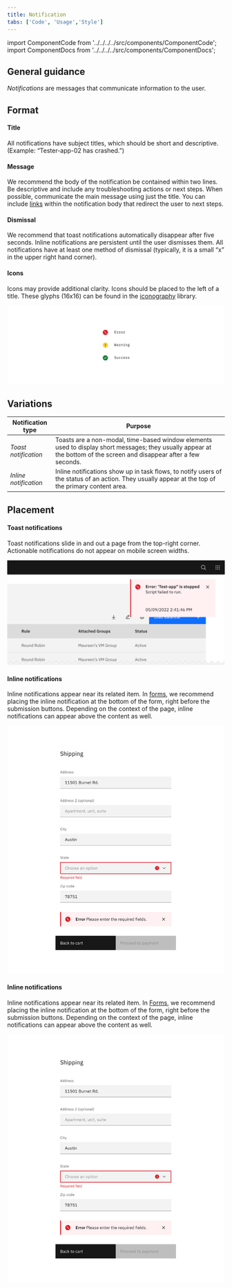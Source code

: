 ```yaml
---
title: Notification
tabs: ['Code', 'Usage','Style']
---
```


import ComponentCode from '../../../../src/components/ComponentCode';
import ComponentDocs from '../../../../src/components/ComponentDocs';

## General guidance

_Notifications_ are messages that communicate information to the user.


## Format

#### Title

All notifications have subject titles, which should be short and descriptive. (Example: “Tester-app-02 has crashed.”)

#### Message

We recommend the body of the notification be contained within two lines. Be descriptive and include any troubleshooting actions or next steps. When possible, communicate the main message using just the title. You can include [links](/components/link) within the notification body that redirect the user to next steps.

#### Dismissal

We recommend that toast notifications automatically disappear after five seconds. Inline notifications are persistent until the user dismisses them. All notifications have at least one method of dismissal (typically, it is a small “x” in the upper right hand corner).

#### Icons

Icons may provide additional clarity. Icons should be placed to the left of a title. These glyphs (16x16) can be found in the [iconography](/guidelines/iconography/library) library.


<ImageComponent cols="8">

![The three icon states](images/notification-usage-1.png)

</ImageComponent>

## Variations

| Notification type   | Purpose                                                                                                                                                     |
| ------------- | ----------------------------------------------------------------------------------------------------------------------------------------------------------- |
| _Toast notification_      | Toasts are a non-modal, time-based window elements used to display short messages; they usually appear at the bottom of the screen and disappear after a few seconds.                                                                                               |
| _Inline notification_  | Inline notifications show up in task flows, to notify users of the status of an action. They usually appear at the top of the primary content area. |


## Placement

#### Toast notifications

Toast notifications slide in and out a page from the top-right corner. Actionable notifications do not appear on mobile screen widths.

<ImageComponent cols="8">

![Toast notification example](images/notification-usage-2.png)

</ImageComponent>

#### Inline notifications

Inline notifications appear near its related item. In [forms](/components/form), we recommend placing the inline notification at the bottom of the form, right before the submission buttons. Depending on the context of the page, inline notifications can appear above the content as well.

<ImageComponent cols="8">

![Form example with inline notification](images/notification-usage-3.png)

</ImageComponent>

#### Inline notifications

Inline notifications appear near its related item. In [Forms](/components/form), we recommend placing the inline notification at the bottom of the form, right before the submission buttons. Depending on the context of the page, inline notifications can appear above the content as well.

<ImageComponent cols="8">

![Form example with inline notification](images/notification-usage-3.png)

</ImageComponent>

